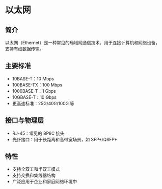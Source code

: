 # 以太网

## 简介

以太网（Ethernet）是一种常见的局域网通信技术，用于连接计算机和网络设备，支持有线数据传输。

## 主要标准

- 10BASE-T：10 Mbps
- 100BASE-TX：100 Mbps
- 1000BASE-T：1 Gbps
- 10GBASE-T：10 Gbps
- 更高速标准：25G/40G/100G 等

## 接口与物理层

- RJ-45：常见的 8P8C 接头
- 光纤接口：用于长距离和高带宽场景，如 SFP+/QSFP+

## 特性

- 支持全双工和半双工模式
- 支持交换和集线器结构
- 广泛应用于企业和家庭网络环境中
